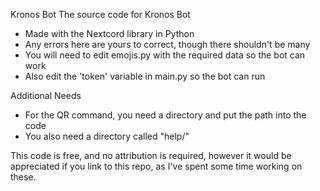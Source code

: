 Kronos Bot
The source code for Kronos Bot
- Made with the Nextcord library in Python
- Any errors here are yours to correct, though there shouldn't be many
- You will need to edit emojis.py with the required data so the bot can work
- Also edit the 'token' variable in main.py so the bot can run

Additional Needs
- For the QR command, you need a directory and put the path into the code
- You also need a directory called "help/"

This code is free, and no attribution is required, however it would be appreciated if you link to this repo, as I've spent some time working on these.
